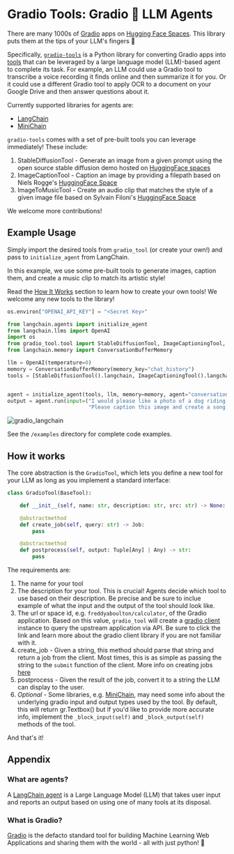 # Gradio Tools: Gradio 🤝 LLM Agents

There are many 1000s of [Gradio](https://github.com/gradio-app/gradio) apps on [Hugging Face Spaces](https://huggingface.co/spaces). This library puts them at the tips of your LLM's fingers 🦾

Specifically, [`gradio-tools`](https://pypi.org/project/gradio-tools/) is a Python library for converting Gradio apps into [tools](https://python.langchain.com/en/latest/modules/agents/tools.html) that can be leveraged by a large language model (LLM)-based agent to complete its task. For example, an LLM could use a Gradio tool to transcribe a voice recording it finds online and then summarize it for you. Or it could use a different Gradio tool to apply OCR to a document on your Google Drive and then answer questions about it.

Currently supported libraries for agents are:
- [LangChain](https://docs.langchain.com/docs/components/agents/agent)
- [MiniChain](https://github.com/srush/MiniChain/tree/main)

`gradio-tools` comes with a set of pre-built tools you can leverage immediately! These include:

1. StableDiffusionTool - Generate an image from a given prompt using the open source stable diffusion demo hosted on [HuggingFace spaces](https://huggingface.co/spaces/stabilityai/stable-diffusion)
2. ImageCaptionTool - Caption an image by providing a filepath based on Niels Rogge's [HuggingFace Space](https://huggingface.co/spaces/nielsr/comparing-captioning-models)
3. ImageToMusicTool - Create an audio clip that matches the style of a given image file based on Sylvain Filoni's [HuggingFace Space](https://huggingface.co/spaces/fffiloni/img-to-music)

We welcome more contributions!

## Example Usage

Simply import the desired tools from `gradio_tool` (or create your own!) and pass to `initialize_agent` from LangChain.

In this example, we use some pre-built tools to generate images, caption them, and create a music clip to match its artistic style!

Read the [How It Works](#how-it-works) section to learn how to create your own tools! We welcome any new tools to the library!

```python
os.environ["OPENAI_API_KEY"] = "<Secret Key>"

from langchain.agents import initialize_agent
from langchain.llms import OpenAI
import os
from gradio_tool.tool import StableDiffusionTool, ImageCaptioningTool, ImageToMusicTool
from langchain.memory import ConversationBufferMemory

llm = OpenAI(temperature=0)
memory = ConversationBufferMemory(memory_key="chat_history")
tools = [StableDiffusionTool().langchain, ImageCaptioningTool().langchain, ImageToMusicTool().langchain]


agent = initialize_agent(tools, llm, memory=memory, agent="conversational-react-description", verbose=True)
output = agent.run(input=("I would please like a photo of a dog riding a skateboard. "
                          "Please caption this image and create a song for it."))
```

![gradio_langchain](https://user-images.githubusercontent.com/41651716/231012932-ce989347-db21-41be-8971-ab278d689b2d.gif)

See the `/examples` directory for complete code examples. 

## How it works

The core abstraction is the `GradioTool`, which lets you define a new tool for your LLM as long as you implement a standard interface:

```python
class GradioTool(BaseTool):

    def __init__(self, name: str, description: str, src: str) -> None:

    @abstractmethod
    def create_job(self, query: str) -> Job:
        pass

    @abstractmethod
    def postprocess(self, output: Tuple[Any] | Any) -> str:
        pass
```

The requirements are:
1. The name for your tool
2. The description for your tool. This is crucial! Agents decide which tool to use based on their description. Be precise and be sure to inclue example of what the input and the output of the tool should look like.
3. The url or space id, e.g. `freddyaboulton/calculator`, of the Gradio application. Based on this value, `gradio_tool` will create a [gradio client](https://github.com/gradio-app/gradio/blob/main/client/python/README.md) instance to query the upstream application via API. Be sure to click the link and learn more about the gradio client library if you are not familiar with it.
4. create_job - Given a string, this method should parse that string and return a job from the client. Most times, this is as simple as passing the string to the `submit` function of the client. More info on creating jobs [here](https://github.com/gradio-app/gradio/blob/main/client/python/README.md#making-a-prediction)
5. postprocess - Given the result of the job, convert it to a string the LLM can display to the user.
6. *Optional* - Some libraries, e.g. [MiniChain](https://github.com/srush/MiniChain/tree/main), may need some info about the underlying gradio input and output types used by the tool. By default, this will return gr.Textbox() but 
if you'd like to provide more accurate info, implement the `_block_input(self)` and `_block_output(self)` methods of the tool.

And that's it!



## Appendix

### What are agents?

A [LangChain agent](https://docs.langchain.com/docs/components/agents/agent) is a Large Language Model (LLM) that takes user input and reports an output based on using one of many tools at its disposal.

### What is Gradio?
[Gradio](https://github.com/gradio-app/gradio) is the defacto standard tool for building Machine Learning Web Applications and sharing them with the world - all with just python! 🐍
